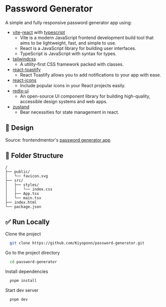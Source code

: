 # Password Generator

A simple and fully responsive password generator app using:

- [vite](https://vitejs.dev)-[react](https://beta.reactjs.org/) with [typescript](https://www.typescriptlang.org)
  - Vite is a modern JavaScript frontend development build tool that aims to be lightweight, fast, and simple to use.
  - React is a JavaScript library for building user interfaces.
  - TypeScript is JavaScript with syntax for types.
- [tailwindcss](https://tailwindcss.com/)
  - A utility-first CSS framework packed with classes.
- [react-toastify](https://fkhadra.github.io/react-toastify/introduction)
  - React Toastify allows you to add notifications to your app with ease.
- [react-icons](https://react-icons.github.io/react-icons)
  - Include popular icons in your React projects easily.
- [redix-ui](https://www.radix-ui.com/)
  - An open-source UI component library for building high-quality, accessible design systems and web apps.
- [zustand](https://zustand-demo.pmnd.rs/)
  - Bear necessities for state management in react.

## 🎨 Design

Source: frontendmentor's [password generator app](https://www.frontendmentor.io/challenges/password-generator-app-Mr8CLycqjh)

## 📁 Folder Structure

```tree
/
├── public/
│   └── favicon.svg
├── src/
│   ├── styles/
│   │   └── index.css
│   ├── App.tsx
│   └── main.tsx
├── index.html
└── package.json
```

## ✅ Run Locally

Clone the project

```bash
  git clone https://github.com/Kiyoponn/password-generator.git
```

Go to the project directory

```bash
  cd password-generator
```

Install dependencies

```bash
  pnpm install
```

Start dev server

```bash
  pnpm dev
```
